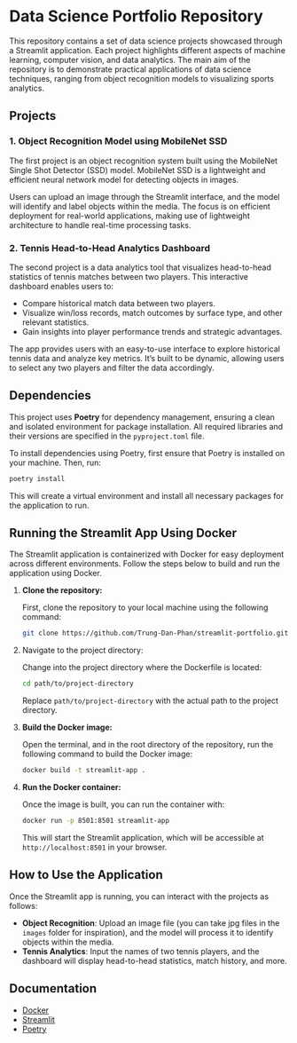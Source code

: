 # Data Science Portfolio Repository

This repository contains a set of data science projects showcased through a Streamlit application. Each project highlights different aspects of machine learning, computer vision, and data analytics. The main aim of the repository is to demonstrate practical applications of data science techniques, ranging from object recognition models to visualizing sports analytics.

## Projects

### 1. **Object Recognition Model using MobileNet SSD**
The first project is an object recognition system built using the MobileNet Single Shot Detector (SSD) model. MobileNet SSD is a lightweight and efficient neural network model for detecting objects in images.
  
Users can upload an image through the Streamlit interface, and the model will identify and label objects within the media. The focus is on efficient deployment for real-world applications, making use of lightweight architecture to handle real-time processing tasks.

### 2. **Tennis Head-to-Head Analytics Dashboard**
The second project is a data analytics tool that visualizes head-to-head statistics of tennis matches between two players. This interactive dashboard enables users to:

- Compare historical match data between two players.
- Visualize win/loss records, match outcomes by surface type, and other relevant statistics.
- Gain insights into player performance trends and strategic advantages.

The app provides users with an easy-to-use interface to explore historical tennis data and analyze key metrics. It’s built to be dynamic, allowing users to select any two players and filter the data accordingly.

## Dependencies

This project uses **Poetry** for dependency management, ensuring a clean and isolated environment for package installation. All required libraries and their versions are specified in the `pyproject.toml` file.

To install dependencies using Poetry, first ensure that Poetry is installed on your machine. Then, run:

```bash
poetry install
```

This will create a virtual environment and install all necessary packages for the application to run.
  
## Running the Streamlit App Using Docker

The Streamlit application is containerized with Docker for easy deployment across different environments. Follow the steps below to build and run the application using Docker.

1. **Clone the repository:**

   First, clone the repository to your local machine using the following command:
   ```bash
   git clone https://github.com/Trung-Dan-Phan/streamlit-portfolio.git
   ```

2. Navigate to the project directory:

   Change into the project directory where the Dockerfile is located:
   ```bash
   cd path/to/project-directory
   ```

   Replace `path/to/project-directory` with the actual path to the project directory.


3. **Build the Docker image:**

   Open the terminal, and in the root directory of the repository, run the following command to build the Docker image:

   ```bash
   docker build -t streamlit-app .
   ```

4. **Run the Docker container:**

   Once the image is built, you can run the container with:

   ```bash
   docker run -p 8501:8501 streamlit-app
   ```

   This will start the Streamlit application, which will be accessible at `http://localhost:8501` in your browser.

## How to Use the Application

Once the Streamlit app is running, you can interact with the projects as follows:
- **Object Recognition**: Upload an image file (you can take jpg files in the `images` folder for inspiration), and the model will process it to identify objects within the media.
- **Tennis Analytics**: Input the names of two tennis players, and the dashboard will display head-to-head statistics, match history, and more.

## Documentation

- [Docker](https://docs.docker.com/get-started/)
- [Streamlit](https://docs.streamlit.io/get-started)
- [Poetry](https://python-poetry.org/docs/)
